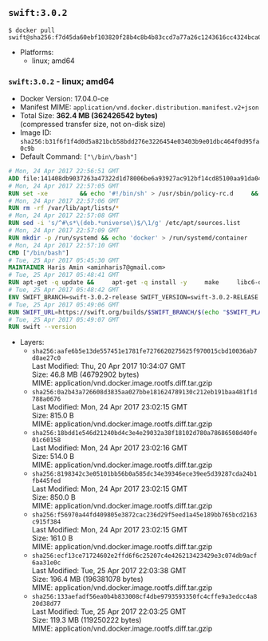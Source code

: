 ## `swift:3.0.2`

```console
$ docker pull swift@sha256:f7d45da60ebf103820f28b4c8b4b83ccd7a77a26c1243616cc4324bca0a7079b
```

-	Platforms:
	-	linux; amd64

### `swift:3.0.2` - linux; amd64

-	Docker Version: 17.04.0-ce
-	Manifest MIME: `application/vnd.docker.distribution.manifest.v2+json`
-	Total Size: **362.4 MB (362426542 bytes)**  
	(compressed transfer size, not on-disk size)
-	Image ID: `sha256:b31f6f1f4d0d5a821bcb58bdd276e3226454e03403b9e01dbc464f0d95fa0c9b`
-	Default Command: `["\/bin\/bash"]`

```dockerfile
# Mon, 24 Apr 2017 22:56:51 GMT
ADD file:141408db9037263a47322d1d78006be6a93927ac912bf14cd85100aa91da0421 in / 
# Mon, 24 Apr 2017 22:57:05 GMT
RUN set -xe 		&& echo '#!/bin/sh' > /usr/sbin/policy-rc.d 	&& echo 'exit 101' >> /usr/sbin/policy-rc.d 	&& chmod +x /usr/sbin/policy-rc.d 		&& dpkg-divert --local --rename --add /sbin/initctl 	&& cp -a /usr/sbin/policy-rc.d /sbin/initctl 	&& sed -i 's/^exit.*/exit 0/' /sbin/initctl 		&& echo 'force-unsafe-io' > /etc/dpkg/dpkg.cfg.d/docker-apt-speedup 		&& echo 'DPkg::Post-Invoke { "rm -f /var/cache/apt/archives/*.deb /var/cache/apt/archives/partial/*.deb /var/cache/apt/*.bin || true"; };' > /etc/apt/apt.conf.d/docker-clean 	&& echo 'APT::Update::Post-Invoke { "rm -f /var/cache/apt/archives/*.deb /var/cache/apt/archives/partial/*.deb /var/cache/apt/*.bin || true"; };' >> /etc/apt/apt.conf.d/docker-clean 	&& echo 'Dir::Cache::pkgcache ""; Dir::Cache::srcpkgcache "";' >> /etc/apt/apt.conf.d/docker-clean 		&& echo 'Acquire::Languages "none";' > /etc/apt/apt.conf.d/docker-no-languages 		&& echo 'Acquire::GzipIndexes "true"; Acquire::CompressionTypes::Order:: "gz";' > /etc/apt/apt.conf.d/docker-gzip-indexes 		&& echo 'Apt::AutoRemove::SuggestsImportant "false";' > /etc/apt/apt.conf.d/docker-autoremove-suggests
# Mon, 24 Apr 2017 22:57:06 GMT
RUN rm -rf /var/lib/apt/lists/*
# Mon, 24 Apr 2017 22:57:08 GMT
RUN sed -i 's/^#\s*\(deb.*universe\)$/\1/g' /etc/apt/sources.list
# Mon, 24 Apr 2017 22:57:09 GMT
RUN mkdir -p /run/systemd && echo 'docker' > /run/systemd/container
# Mon, 24 Apr 2017 22:57:10 GMT
CMD ["/bin/bash"]
# Tue, 25 Apr 2017 05:45:30 GMT
MAINTAINER Haris Amin <aminharis7@gmail.com>
# Tue, 25 Apr 2017 05:48:41 GMT
RUN apt-get -q update &&     apt-get -q install -y     make     libc6-dev     clang-3.6     curl     libedit-dev     python2.7     python2.7-dev     libicu-dev     rsync     libxml2     git     libcurl4-openssl-dev     && update-alternatives --quiet --install /usr/bin/clang clang /usr/bin/clang-3.6 100     && update-alternatives --quiet --install /usr/bin/clang++ clang++ /usr/bin/clang++-3.6 100     && rm -r /var/lib/apt/lists/*
# Tue, 25 Apr 2017 05:48:42 GMT
ENV SWIFT_BRANCH=swift-3.0.2-release SWIFT_VERSION=swift-3.0.2-RELEASE SWIFT_PLATFORM=ubuntu16.04 PATH=/usr/bin:/usr/local/sbin:/usr/local/bin:/usr/sbin:/usr/bin:/sbin:/bin
# Tue, 25 Apr 2017 05:49:06 GMT
RUN SWIFT_URL=https://swift.org/builds/$SWIFT_BRANCH/$(echo "$SWIFT_PLATFORM" | tr -d .)/$SWIFT_VERSION/$SWIFT_VERSION-$SWIFT_PLATFORM.tar.gz     && curl -fSsL $SWIFT_URL -o swift.tar.gz     && curl -fSsL $SWIFT_URL.sig -o swift.tar.gz.sig     && export GNUPGHOME="$(mktemp -d)"     && set -e;         for key in           7463A81A4B2EEA1B551FFBCFD441C977412B37AD           1BE1E29A084CB305F397D62A9F597F4D21A56D5F           A3BAFD3556A59079C06894BD63BC1CFE91D306C6         ; do           gpg --quiet --keyserver ha.pool.sks-keyservers.net --recv-keys "$key";         done     && gpg --batch --verify --quiet swift.tar.gz.sig swift.tar.gz     && tar -xzf swift.tar.gz --directory / --strip-components=1     && rm -r "$GNUPGHOME" swift.tar.gz.sig swift.tar.gz
# Tue, 25 Apr 2017 05:49:07 GMT
RUN swift --version
```

-	Layers:
	-	`sha256:aafe6b5e13de557451e1781fe7276620275625f970015cbd10036ab7d8ae27c0`  
		Last Modified: Thu, 20 Apr 2017 10:34:07 GMT  
		Size: 46.8 MB (46792902 bytes)  
		MIME: application/vnd.docker.image.rootfs.diff.tar.gzip
	-	`sha256:0a2b43a726608d3835aa027bbe181624789130c212eb191baa481f1d788a0676`  
		Last Modified: Mon, 24 Apr 2017 23:02:15 GMT  
		Size: 815.0 B  
		MIME: application/vnd.docker.image.rootfs.diff.tar.gzip
	-	`sha256:18bdd1e546d21240bd4c3e4e29032a38f18102d780a78686508d40fe01c60158`  
		Last Modified: Mon, 24 Apr 2017 23:02:16 GMT  
		Size: 514.0 B  
		MIME: application/vnd.docker.image.rootfs.diff.tar.gzip
	-	`sha256:8198342c3e05101bb56b0a585dc34e39346ece39ee5d39287cda24b1fb445fed`  
		Last Modified: Mon, 24 Apr 2017 23:02:15 GMT  
		Size: 850.0 B  
		MIME: application/vnd.docker.image.rootfs.diff.tar.gzip
	-	`sha256:f56970a44fd409805e3872cac236d29f5eed1a45e189bb765bcd2163c915f384`  
		Last Modified: Mon, 24 Apr 2017 23:02:15 GMT  
		Size: 161.0 B  
		MIME: application/vnd.docker.image.rootfs.diff.tar.gzip
	-	`sha256:ecf13ce71724602e2ffd6f6c25207c4e426213423429e3c074db9acf6aa31e0c`  
		Last Modified: Tue, 25 Apr 2017 22:03:38 GMT  
		Size: 196.4 MB (196381078 bytes)  
		MIME: application/vnd.docker.image.rootfs.diff.tar.gzip
	-	`sha256:133aefadf56ea0b4b833008cf4dbe9793593350fc4cffe9a3edcc4a820d38d77`  
		Last Modified: Tue, 25 Apr 2017 22:03:25 GMT  
		Size: 119.3 MB (119250222 bytes)  
		MIME: application/vnd.docker.image.rootfs.diff.tar.gzip
